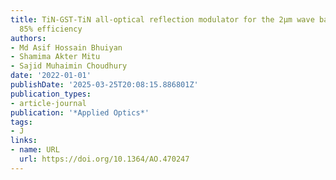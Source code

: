 ```yaml
---
title: TiN-GST-TiN all-optical reflection modulator for the 2μm wave band reaching
  85% efficiency
authors:
- Md Asif Hossain Bhuiyan
- Shamima Akter Mitu
- Sajid Muhaimin Choudhury
date: '2022-01-01'
publishDate: '2025-03-25T20:08:15.886801Z'
publication_types:
- article-journal
publication: '*Applied Optics*'
tags:
- J
links:
- name: URL
  url: https://doi.org/10.1364/AO.470247
---
```


